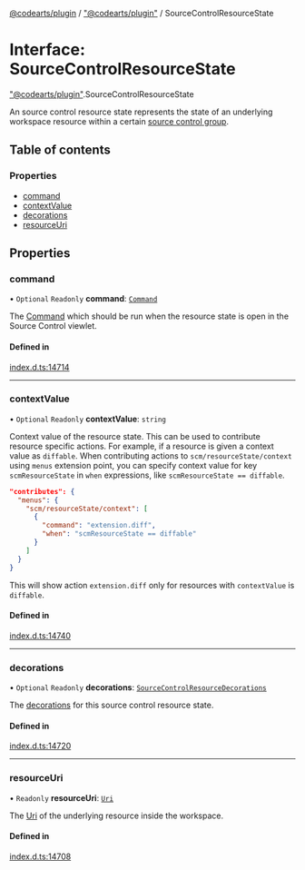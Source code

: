 [@codearts/plugin](../README.md) / ["@codearts/plugin"](../modules/_codearts_plugin_.md) / SourceControlResourceState

# Interface: SourceControlResourceState

["@codearts/plugin"](../modules/_codearts_plugin_.md).SourceControlResourceState

An source control resource state represents the state of an underlying workspace
resource within a certain [source control group](codearts_plugin_.SourceControlResourceGroup.md).

## Table of contents

### Properties

- [command](codearts_plugin_.SourceControlResourceState.md#command)
- [contextValue](codearts_plugin_.SourceControlResourceState.md#contextvalue)
- [decorations](codearts_plugin_.SourceControlResourceState.md#decorations)
- [resourceUri](codearts_plugin_.SourceControlResourceState.md#resourceuri)

## Properties

### command

• `Optional` `Readonly` **command**: [`Command`](codearts_plugin_.Command.md)

The [Command](codearts_plugin_.Command.md) which should be run when the resource
state is open in the Source Control viewlet.

#### Defined in

[index.d.ts:14714](https://github.com/shuyaqian/cloudide-plugin-api/blob/5b69219/index.d.ts#L14714)

___

### contextValue

• `Optional` `Readonly` **contextValue**: `string`

Context value of the resource state. This can be used to contribute resource specific actions.
For example, if a resource is given a context value as `diffable`. When contributing actions to `scm/resourceState/context`
using `menus` extension point, you can specify context value for key `scmResourceState` in `when` expressions, like `scmResourceState == diffable`.
```json
"contributes": {
  "menus": {
    "scm/resourceState/context": [
      {
        "command": "extension.diff",
        "when": "scmResourceState == diffable"
      }
    ]
  }
}
```
This will show action `extension.diff` only for resources with `contextValue` is `diffable`.

#### Defined in

[index.d.ts:14740](https://github.com/shuyaqian/cloudide-plugin-api/blob/5b69219/index.d.ts#L14740)

___

### decorations

• `Optional` `Readonly` **decorations**: [`SourceControlResourceDecorations`](codearts_plugin_.SourceControlResourceDecorations.md)

The [decorations](codearts_plugin_.SourceControlResourceDecorations.md) for this source control
resource state.

#### Defined in

[index.d.ts:14720](https://github.com/shuyaqian/cloudide-plugin-api/blob/5b69219/index.d.ts#L14720)

___

### resourceUri

• `Readonly` **resourceUri**: [`Uri`](../classes/codearts_plugin_.Uri.md)

The [Uri](../classes/codearts_plugin_.Uri.md) of the underlying resource inside the workspace.

#### Defined in

[index.d.ts:14708](https://github.com/shuyaqian/cloudide-plugin-api/blob/5b69219/index.d.ts#L14708)
